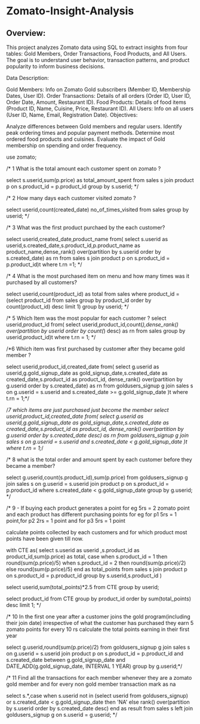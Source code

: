 # Zomato-Insight-Analysis

## Overview:
This project analyzes Zomato data using SQL to extract insights from four tables: Gold Members, Order Transactions, Food Products, and All Users. The goal is to understand user behavior, transaction patterns, and product popularity to inform business decisions.

Data Description:

Gold Members: Info on Zomato Gold subscribers (Member ID, Membership Dates, User ID).
Order Transactions: Details of all orders (Order ID, User ID, Order Date, Amount, Restaurant ID).
Food Products: Details of food items (Product ID, Name, Cuisine, Price, Restaurant ID).
All Users: Info on all users (User ID, Name, Email, Registration Date).
Objectives:

Analyze differences between Gold members and regular users.
Identify peak ordering times and popular payment methods.
Determine most ordered food products and cuisines.
Evaluate the impact of Gold membership on spending and order frequency.

use zomato;



/* 1 What is the total amount each customer spent on zomato ?

select s.userid,sum(p.price) as total_amount_spent from sales s join product p on s.product_id = p.product_id
group by s.userid; */ 

/* 2 How many days each customer visited zomato ?

select userid,count(created_date) no_of_times_visited from sales group by userid; */

/* 3 What was the first product purchaed by the each customer?

select userid,created_date,product_name from(
select s.userid as userid,s.created_date,s.product_id,p.product_name as product_name,dense_rank() over(partition by s.userid order by s.created_date) as rn
from sales s join product p on s.product_id = p.product_id)t
where t.rn =1; */

/* 4 What is the most purchased item on menu and how many times was it purchased by all customers?

select userid,count(product_id) as total from sales where product_id =
(select product_id from sales group by product_id order by count(product_id) desc limit 1)
group by userid; */

/* 5 Which Item was the most popular for each customer ?
select userid,product_id from(
select userid,product_id,count(*),dense_rank() over(partition by userid order by count(*) desc) as rn from sales
group by userid,product_id)t
where t.rn = 1; */

/*6 Which item was first purchased by customer after they became gold member ?

select userid,product_id,created_date from(
select g.userid as userid,g.gold_signup_date as gold_signup_date,s.created_date as created_date,s.product_id as product_id,
dense_rank() over(partition by g.userid order by s.created_date) as rn
from
goldusers_signup g join sales s on g.userid = s.userid and s.created_date >= g.gold_signup_date
)t where t.rn = 1;*/

/*7 which items are just purchased just become the member
select userid,product_id,created_date from(
select g.userid as userid,g.gold_signup_date as gold_signup_date,s.created_date as created_date,s.product_id as product_id,
dense_rank() over(partition by g.userid order by s.created_date desc) as rn
from
goldusers_signup g join sales s on g.userid = s.userid and s.created_date < g.gold_signup_date
)t where t.rn = 1;*/

/* 8 what is the total order and amount spent by each customer before they became a member?

select g.userid,count(s.product_id),sum(p.price) from 
goldusers_signup g join sales s on g.userid = s.userid
join product p on s.product_id = p.product_id 
where s.created_date < g.gold_signup_date
group by g.userid; */


/* 9 - If buying each product generates a point for eg 5rs = 2 zomato point and each product has different purchasing points
for eg for p1 5rs = 1 point,for p2 2rs = 1 point and for p3 5rs = 1 point

calculate points collected by each customers and for which product most points have been given till now.

with CTE as(
select s.userid as userid ,s.product_id as product_id,sum(p.price) as total,
case when s.product_id = 1 then round(sum(p.price)/5) 
when s.product_id = 2 then round(sum(p.price)/2)
else round(sum(p.price)/5)
end as total_points
from sales s join product p on s.product_id = p.product_id
group by s.userid,s.product_id
)

select userid,sum(total_points)*2.5 from CTE group by userid; 

select product_id from CTE group by product_id order by sum(total_points) desc limit 1; */


/* 10 In the first one year after a customer joins the gold program(including their join date) 
irrespective of what the customer has purchased they earn 5 zomato points for every 10 rs 
calculate the total points earning in their first year

select g.userid,round(sum(p.price)/2)  from 
goldusers_signup g join sales s on g.userid = s.userid  join product p
on s.product_id = p.product_id
and s.created_date between g.gold_signup_date and DATE_ADD(g.gold_signup_date, INTERVAL 1 YEAR)
group by g.userid;*/


/* 11  Find all the transactions for each member whenever they are a zomato gold member and for every non gold member transaction 
mark as na 

select s.*,case
when  s.userid not in (select userid from goldusers_signup) or s.created_date < g.gold_signup_date   then 'NA'
else  rank() over(partition by s.userid order by s.created_date desc) 
end as result from sales s left join goldusers_signup g on
s.userid = g.userid; */
